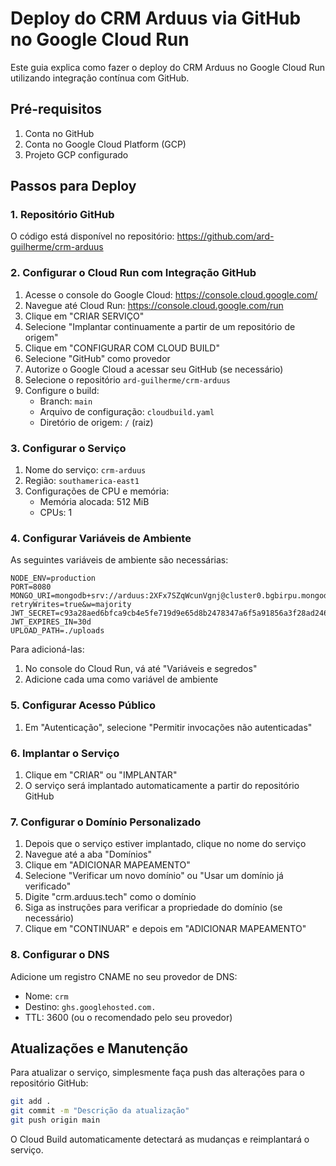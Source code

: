 # Deploy do CRM Arduus via GitHub no Google Cloud Run

Este guia explica como fazer o deploy do CRM Arduus no Google Cloud Run utilizando integração contínua com GitHub.

## Pré-requisitos

1. Conta no GitHub
2. Conta no Google Cloud Platform (GCP)
3. Projeto GCP configurado

## Passos para Deploy

### 1. Repositório GitHub

O código está disponível no repositório: https://github.com/ard-guilherme/crm-arduus

### 2. Configurar o Cloud Run com Integração GitHub

1. Acesse o console do Google Cloud: https://console.cloud.google.com/
2. Navegue até Cloud Run: https://console.cloud.google.com/run
3. Clique em "CRIAR SERVIÇO"
4. Selecione "Implantar continuamente a partir de um repositório de origem"
5. Clique em "CONFIGURAR COM CLOUD BUILD"
6. Selecione "GitHub" como provedor
7. Autorize o Google Cloud a acessar seu GitHub (se necessário)
8. Selecione o repositório `ard-guilherme/crm-arduus`
9. Configure o build:
   - Branch: `main`
   - Arquivo de configuração: `cloudbuild.yaml`
   - Diretório de origem: `/` (raiz)

### 3. Configurar o Serviço

1. Nome do serviço: `crm-arduus`
2. Região: `southamerica-east1`
3. Configurações de CPU e memória:
   - Memória alocada: 512 MiB
   - CPUs: 1

### 4. Configurar Variáveis de Ambiente

As seguintes variáveis de ambiente são necessárias:

```
NODE_ENV=production
PORT=8080
MONGO_URI=mongodb+srv://arduus:2XFx7SZqWcunVgnj@cluster0.bgbirpu.mongodb.net/?retryWrites=true&w=majority
JWT_SECRET=c93a28aed6bfca9cb4e5fe719d9e65d8b2478347a6f5a91856a3f28ad246e933
JWT_EXPIRES_IN=30d
UPLOAD_PATH=./uploads
```

Para adicioná-las:
1. No console do Cloud Run, vá até "Variáveis e segredos"
2. Adicione cada uma como variável de ambiente

### 5. Configurar Acesso Público

1. Em "Autenticação", selecione "Permitir invocações não autenticadas"

### 6. Implantar o Serviço

1. Clique em "CRIAR" ou "IMPLANTAR"
2. O serviço será implantado automaticamente a partir do repositório GitHub

### 7. Configurar o Domínio Personalizado

1. Depois que o serviço estiver implantado, clique no nome do serviço
2. Navegue até a aba "Domínios"
3. Clique em "ADICIONAR MAPEAMENTO"
4. Selecione "Verificar um novo domínio" ou "Usar um domínio já verificado"
5. Digite "crm.arduus.tech" como o domínio
6. Siga as instruções para verificar a propriedade do domínio (se necessário)
7. Clique em "CONTINUAR" e depois em "ADICIONAR MAPEAMENTO"

### 8. Configurar o DNS

Adicione um registro CNAME no seu provedor de DNS:
- Nome: `crm`
- Destino: `ghs.googlehosted.com.`
- TTL: 3600 (ou o recomendado pelo seu provedor)

## Atualizações e Manutenção

Para atualizar o serviço, simplesmente faça push das alterações para o repositório GitHub:

```bash
git add .
git commit -m "Descrição da atualização"
git push origin main
```

O Cloud Build automaticamente detectará as mudanças e reimplantará o serviço. 
